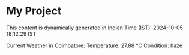 # My Project

This content is dynamically generated in Indian Time (IST): 2024-10-05 18:12:29 IST


Current Weather in Coimbatore:
Temperature: 27.88 °C
Condition: haze
